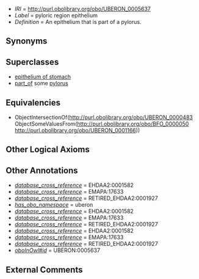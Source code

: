  * *IRI* = http://purl.obolibrary.org/obo/UBERON_0005637
 * *Label* = pyloric region epithelium
 * *Definition* = An epithelium that is part of a pylorus.

## Synonyms


## Superclasses

 * [epithelium of stomach](../../UBERON/76/UBERON_0001276.md)
 * [part_of](../../BFO/50/BFO_0000050.md) some [pylorus](../../UBERON/66/UBERON_0001166.md)

## Equivalencies

 * ObjectIntersectionOf(<http://purl.obolibrary.org/obo/UBERON_0000483> ObjectSomeValuesFrom(<http://purl.obolibrary.org/obo/BFO_0000050> <http://purl.obolibrary.org/obo/UBERON_0001166>))

## Other Logical Axioms


## Other Annotations

 * *[database_cross_reference](../../ef/oboInOwl#hasDbXref.md)* = EHDAA2:0001582
 * *[database_cross_reference](../../ef/oboInOwl#hasDbXref.md)* = EMAPA:17633
 * *[database_cross_reference](../../ef/oboInOwl#hasDbXref.md)* = RETIRED_EHDAA2:0001927
 * *[has_obo_namespace](../../ce/oboInOwl#hasOBONamespace.md)* = uberon
 * *[database_cross_reference](../../ef/oboInOwl#hasDbXref.md)* = EHDAA2:0001582
 * *[database_cross_reference](../../ef/oboInOwl#hasDbXref.md)* = EMAPA:17633
 * *[database_cross_reference](../../ef/oboInOwl#hasDbXref.md)* = RETIRED_EHDAA2:0001927
 * *[database_cross_reference](../../ef/oboInOwl#hasDbXref.md)* = EHDAA2:0001582
 * *[database_cross_reference](../../ef/oboInOwl#hasDbXref.md)* = EMAPA:17633
 * *[database_cross_reference](../../ef/oboInOwl#hasDbXref.md)* = RETIRED_EHDAA2:0001927
 * *[oboInOwl#id](../../id/oboInOwl#id.md)* = UBERON:0005637

## External Comments

